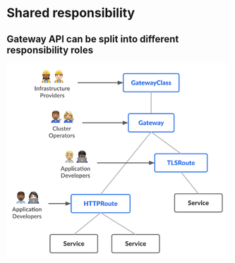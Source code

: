 # Shared responsibility 

## Gateway API can be split into different responsibility roles

![Hallo](images/resource-model.png)
